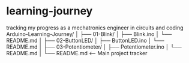 # learning-journey
tracking my progress as a mechatronics engineer in circuits and coding
Arduino-Learning-Journey/
│
├── 01-Blink/
│   ├── Blink.ino
│   └── README.md
│
├── 02-ButtonLED/
│   ├── ButtonLED.ino
│   └── README.md
│
├── 03-Potentiometer/
│   ├── Potentiometer.ino
│   └── README.md
│
└── README.md   <-- Main project tracker
